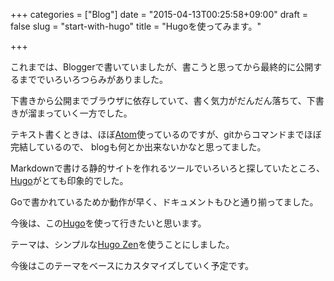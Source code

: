 +++
categories = ["Blog"]
date = "2015-04-13T00:25:58+09:00"
draft = false
slug = "start-with-hugo"
title = "Hugoを使ってみます。"

+++

これまでは、Bloggerで書いていましたが、書こうと思ってから最終的に公開するまででいろいろつらみがありました。

下書きから公開までブラウザに依存していて、書く気力がだんだん落ちて、下書きが溜まっていく一方でした。

テキスト書くときは、ほぼ[Atom](https://atom.io/)使っているのですが、gitからコマンドまでほぼ完結しているので、
blogも何とか出来ないかなと思ってました。

Markdownで書ける静的サイトを作れるツールでいろいろと探していたところ、[Hugo]がとても印象的でした。

Goで書かれているためか動作が早く、ドキュメントもひと通り揃ってました。

今後は、この[Hugo]を使って行きたいと思います。

テーマは、シンプルな[Hugo Zen](https://github.com/rakuishi/hugo-zen)を使うことにしました。

今後はこのテーマをベースにカスタマイズしていく予定です。

[Hugo]: http://gohugo.io/
